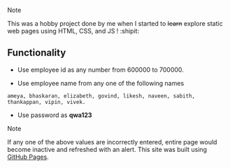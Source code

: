 > [!NOTE]
> This was a hobby project done by me when I started to ~~learn~~ explore static web pages using HTML, CSS, and JS ! :shipit:

## Functionality
- Use employee id as any number from 600000 to 700000.
+ Use employee name from any one of the following names
```
ameya, bhaskaran, elizabeth, govind, likesh, naveen, sabith, thankappan, vipin, vivek.
```
- Use password as **qwa123**
> [!NOTE]
> If any one of the above values are incorrectly entered, entire page would become inactive and refreshed with an alert.
This site was built using [GitHub Pages](https://sreyask555.github.io/Bhaskaran_Pillai_Technologies/).